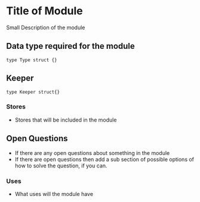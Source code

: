 # Title of Module

Small Description of the module

## Data type required for the module

```golang
type Type struct {}
```

## Keeper

```golang
type Keeper struct{}
```

### Stores

- Stores that will be included in the module

## Open Questions

- If there are any open questions about something in the module
- If there are open questions then add a sub section of possible options of how to solve the question, if you can.

### Uses

- What uses will the module have
